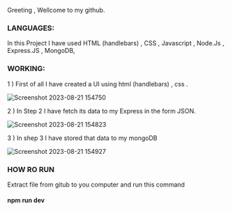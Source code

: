 Greeting , Wellcome to my github.

<h3>LANGUAGES:</h3>
  In this Project I have used HTML (handlebars) , CSS , Javascript , Node.Js , Express.JS , MongoDB,

<h3>WORKING:</h3>
  1 ) First of all I have created a UI using html (handlebars) , css .
  
![Screenshot 2023-08-21 154750](https://github.com/Danyal-Khursheed/Mernstack-project/assets/113462173/4a207fd4-2ae1-4db2-84bc-3096fcc2eedb)

  
  2 ) In Step 2 I have fetch its data to my Express in the form JSON.

![Screenshot 2023-08-21 154823](https://github.com/Danyal-Khursheed/Mernstack-project/assets/113462173/0c0ee8a1-71f2-42ae-b9a6-5d752e9ec494)

  
  3 ) In shep 3 I have stored that data to my mongoDB
  
  ![Screenshot 2023-08-21 154927](https://github.com/Danyal-Khursheed/Mernstack-project/assets/113462173/ee109c2e-5175-4b8d-97ae-712048efa709)

<h3>HOW RO RUN</h3>

Extract file from gitub to you computer and run this command
<h4>npm run dev</h4>
